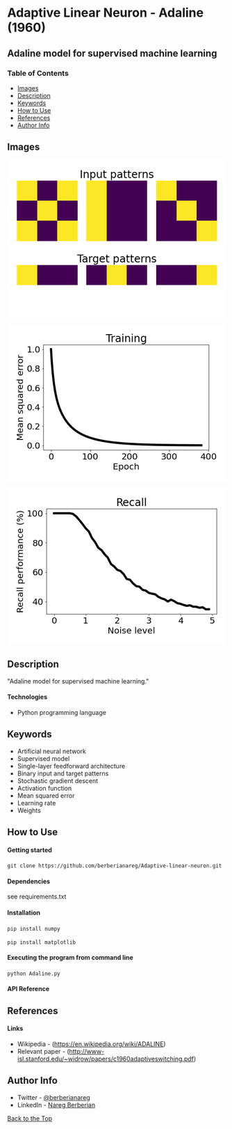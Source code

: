 # Adaptive Linear Neuron - Adaline (1960)

## Adaline model for supervised machine learning

### Table of Contents

- [Images](#images)
- [Description](#description)
- [Keywords](#keywords)
- [How to Use](#how-to-use)
- [References](#references)
- [Author Info](#author-info)

## Images

![](images/figure_1.png)

![](images/figure_2.png)

![](images/figure_3.png)

## Description

"Adaline model for supervised machine learning."

#### Technologies

- Python programming language

## Keywords

 - Artificial neural network
 - Supervised model
 - Single-layer feedforward architecture
 - Binary input and target patterns
 - Stochastic gradient descent 
 - Activation function
 - Mean squared error
 - Learning rate
 - Weights

## How to Use

#### Getting started

`git clone https://github.com/berberianareg/Adaptive-linear-neuron.git`

#### Dependencies

see requirements.txt

#### Installation

`pip install numpy`

`pip install matplotlib`

#### Executing the program from command line

`python Adaline.py`

#### API Reference

## References

#### Links

- Wikipedia - (https://en.wikipedia.org/wiki/ADALINE)
- Relevant paper - (http://www-isl.stanford.edu/~widrow/papers/c1960adaptiveswitching.pdf)

## Author Info

- Twitter - [@berberianareg](https://twitter.com/BerberianNareg)
- LinkedIn - [Nareg Berberian](https://www.linkedin.com/in/nareg-berberian-phd-ab6759b9/)

[Back to the Top](#project-title)
